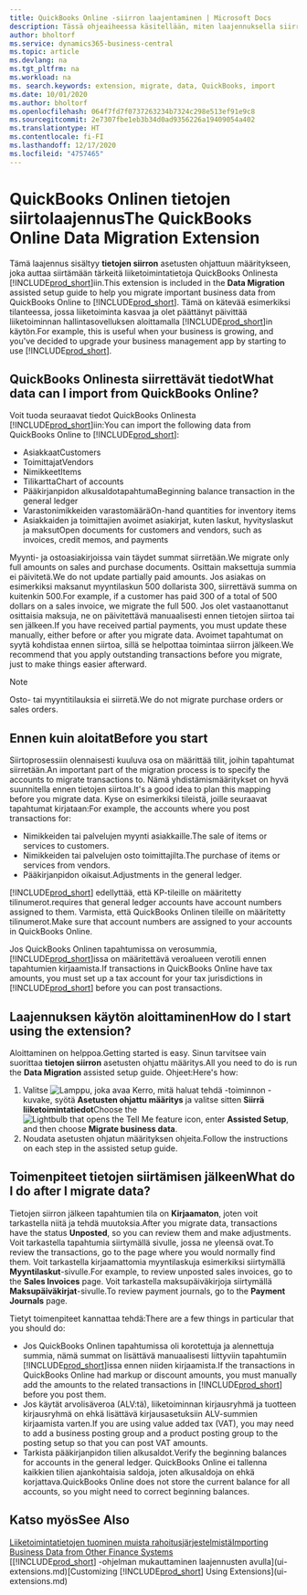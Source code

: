 ```yaml
---
title: QuickBooks Online -siirron laajentaminen | Microsoft Docs
description: Tässä ohjeaiheessa käsitellään, miten laajennuksella siirretään asiakkaita, toimittajia, nimikkeitä ja tilejä QuickBooks Onlinesta Business Centraliin.
author: bholtorf
ms.service: dynamics365-business-central
ms.topic: article
ms.devlang: na
ms.tgt_pltfrm: na
ms.workload: na
ms. search.keywords: extension, migrate, data, QuickBooks, import
ms.date: 10/01/2020
ms.author: bholtorf
ms.openlocfilehash: 064f7fd7f0737263234b7324c298e513ef91e9c8
ms.sourcegitcommit: 2e7307fbe1eb3b34d0ad9356226a19409054a402
ms.translationtype: HT
ms.contentlocale: fi-FI
ms.lasthandoff: 12/17/2020
ms.locfileid: "4757465"
---
```

# <a name="the-quickbooks-online-data-migration-extension"></a><span data-ttu-id="4b659-103">QuickBooks Onlinen tietojen siirtolaajennus</span><span class="sxs-lookup"><span data-stu-id="4b659-103">The QuickBooks Online Data Migration Extension</span></span>

<span data-ttu-id="4b659-104">Tämä laajennus sisältyy **tietojen siirron** asetusten ohjattuun määritykseen, joka auttaa siirtämään tärkeitä liiketoimintatietoja QuickBooks Onlinesta [!INCLUDE[prod_short](includes/prod_short.md)]iin.</span><span class="sxs-lookup"><span data-stu-id="4b659-104">This extension is included in the **Data Migration** assisted setup guide to help you migrate important business data from QuickBooks Online to [!INCLUDE[prod_short](includes/prod_short.md)].</span></span> <span data-ttu-id="4b659-105">Tämä on kätevää esimerkiksi tilanteessa, jossa liiketoiminta kasvaa ja olet päättänyt päivittää liiketoiminnan hallintasovelluksen aloittamalla [!INCLUDE[prod_short](includes/prod_short.md)]in käytön.</span><span class="sxs-lookup"><span data-stu-id="4b659-105">For example, this is useful when your business is growing, and you've decided to upgrade your business management app by starting to use [!INCLUDE[prod_short](includes/prod_short.md)].</span></span>

## <a name="what-data-can-i-import-from-quickbooks-online"></a><span data-ttu-id="4b659-106">QuickBooks Onlinesta siirrettävät tiedot</span><span class="sxs-lookup"><span data-stu-id="4b659-106">What data can I import from QuickBooks Online?</span></span>

<span data-ttu-id="4b659-107">Voit tuoda seuraavat tiedot QuickBooks Onlinesta [!INCLUDE[prod_short](includes/prod_short.md)]iin:</span><span class="sxs-lookup"><span data-stu-id="4b659-107">You can import the following data from QuickBooks Online to [!INCLUDE[prod_short](includes/prod_short.md)]:</span></span>  

* <span data-ttu-id="4b659-108">Asiakkaat</span><span class="sxs-lookup"><span data-stu-id="4b659-108">Customers</span></span>
* <span data-ttu-id="4b659-109">Toimittajat</span><span class="sxs-lookup"><span data-stu-id="4b659-109">Vendors</span></span>
* <span data-ttu-id="4b659-110">Nimikkeet</span><span class="sxs-lookup"><span data-stu-id="4b659-110">Items</span></span>
* <span data-ttu-id="4b659-111">Tilikartta</span><span class="sxs-lookup"><span data-stu-id="4b659-111">Chart of accounts</span></span>
* <span data-ttu-id="4b659-112">Pääkirjanpidon alkusaldotapahtuma</span><span class="sxs-lookup"><span data-stu-id="4b659-112">Beginning balance transaction in the general ledger</span></span>
* <span data-ttu-id="4b659-113">Varastonimikkeiden varastomäärä</span><span class="sxs-lookup"><span data-stu-id="4b659-113">On-hand quantities for inventory items</span></span>
* <span data-ttu-id="4b659-114">Asiakkaiden ja toimittajien avoimet asiakirjat, kuten laskut, hyvityslaskut ja maksut</span><span class="sxs-lookup"><span data-stu-id="4b659-114">Open documents for customers and vendors, such as invoices, credit memos, and payments</span></span>

<span data-ttu-id="4b659-115">Myynti- ja ostoasiakirjoissa vain täydet summat siirretään.</span><span class="sxs-lookup"><span data-stu-id="4b659-115">We migrate only full amounts on sales and purchase documents.</span></span> <span data-ttu-id="4b659-116">Osittain maksettuja summia ei päivitetä.</span><span class="sxs-lookup"><span data-stu-id="4b659-116">We do not update partially paid amounts.</span></span> <span data-ttu-id="4b659-117">Jos asiakas on esimerkiksi maksanut myyntilaskun 500 dollarista 300, siirrettävä summa on kuitenkin 500.</span><span class="sxs-lookup"><span data-stu-id="4b659-117">For example, if a customer has paid 300 of a total of 500 dollars on a sales invoice, we migrate the full 500.</span></span> <span data-ttu-id="4b659-118">Jos olet vastaanottanut osittaisia maksuja, ne on päivitettävä manuaalisesti ennen tietojen siirtoa tai sen jälkeen.</span><span class="sxs-lookup"><span data-stu-id="4b659-118">If you have received partial payments, you must update these manually, either before or after you migrate data.</span></span> <span data-ttu-id="4b659-119">Avoimet tapahtumat on syytä kohdistaa ennen siirtoa, sillä se helpottaa toimintaa siirron jälkeen.</span><span class="sxs-lookup"><span data-stu-id="4b659-119">We recommend that you apply outstanding transactions before you migrate, just to make things easier afterward.</span></span>

> [!NOTE]  
> <span data-ttu-id="4b659-120">Osto- tai myyntitilauksia ei siirretä.</span><span class="sxs-lookup"><span data-stu-id="4b659-120">We do not migrate purchase orders or sales orders.</span></span>

## <a name="before-you-start"></a><span data-ttu-id="4b659-121">Ennen kuin aloitat</span><span class="sxs-lookup"><span data-stu-id="4b659-121">Before you start</span></span>

<span data-ttu-id="4b659-122">Siirtoprosessiin olennaisesti kuuluva osa on määrittää tilit, joihin tapahtumat siirretään.</span><span class="sxs-lookup"><span data-stu-id="4b659-122">An important part of the migration process is to specify the accounts to migrate transactions to.</span></span> <span data-ttu-id="4b659-123">Nämä yhdistämismääritykset on hyvä suunnitella ennen tietojen siirtoa.</span><span class="sxs-lookup"><span data-stu-id="4b659-123">It's a good idea to plan this mapping before you migrate data.</span></span> <span data-ttu-id="4b659-124">Kyse on esimerkiksi tileistä, joille seuraavat tapahtumat kirjataan:</span><span class="sxs-lookup"><span data-stu-id="4b659-124">For example, the accounts where you post transactions for:</span></span>  

* <span data-ttu-id="4b659-125">Nimikkeiden tai palvelujen myynti asiakkaille.</span><span class="sxs-lookup"><span data-stu-id="4b659-125">The sale of items or services to customers.</span></span>
* <span data-ttu-id="4b659-126">Nimikkeiden tai palvelujen osto toimittajilta.</span><span class="sxs-lookup"><span data-stu-id="4b659-126">The purchase of items or services from vendors.</span></span>  
* <span data-ttu-id="4b659-127">Pääkirjanpidon oikaisut.</span><span class="sxs-lookup"><span data-stu-id="4b659-127">Adjustments in the general ledger.</span></span>  

[!INCLUDE[prod_short](includes/prod_short.md)] <span data-ttu-id="4b659-128">edellyttää, että KP-tileille on määritetty tilinumerot.</span><span class="sxs-lookup"><span data-stu-id="4b659-128">requires that general ledger accounts have account numbers assigned to them.</span></span> <span data-ttu-id="4b659-129">Varmista, että QuickBooks Onlinen tileille on määritetty tilinumerot.</span><span class="sxs-lookup"><span data-stu-id="4b659-129">Make sure that account numbers are assigned to your accounts in QuickBooks Online.</span></span>

<span data-ttu-id="4b659-130">Jos QuickBooks Onlinen tapahtumissa on verosummia, [!INCLUDE[prod_short](includes/prod_short.md)]issa on määritettävä veroalueen verotili ennen tapahtumien kirjaamista.</span><span class="sxs-lookup"><span data-stu-id="4b659-130">If transactions in QuickBooks Online have tax amounts, you must set up a tax account for your tax jurisdictions in [!INCLUDE[prod_short](includes/prod_short.md)] before you can post transactions.</span></span>

## <a name="how-do-i-start-using-the-extension"></a><span data-ttu-id="4b659-131">Laajennuksen käytön aloittaminen</span><span class="sxs-lookup"><span data-stu-id="4b659-131">How do I start using the extension?</span></span>

<span data-ttu-id="4b659-132">Aloittaminen on helppoa.</span><span class="sxs-lookup"><span data-stu-id="4b659-132">Getting started is easy.</span></span> <span data-ttu-id="4b659-133">Sinun tarvitsee vain suorittaa **tietojen siirron** asetusten ohjattu määritys.</span><span class="sxs-lookup"><span data-stu-id="4b659-133">All you need to do is run the **Data Migration** assisted setup guide.</span></span> <span data-ttu-id="4b659-134">Ohjeet:</span><span class="sxs-lookup"><span data-stu-id="4b659-134">Here's how:</span></span>

1. <span data-ttu-id="4b659-135">Valitse ![Lamppu, joka avaa Kerro, mitä haluat tehdä -toiminnon](media/ui-search/search_small.png "Kerro, mitä haluat tehdä") -kuvake, syötä **Asetusten ohjattu määritys** ja valitse sitten **Siirrä liiketoimintatiedot**</span><span class="sxs-lookup"><span data-stu-id="4b659-135">Choose the ![Lightbulb that opens the Tell Me feature](media/ui-search/search_small.png "Tell me what you want to do") icon, enter **Assisted Setup**, and then choose **Migrate business data**.</span></span>
2. <span data-ttu-id="4b659-136">Noudata asetusten ohjatun määrityksen ohjeita.</span><span class="sxs-lookup"><span data-stu-id="4b659-136">Follow the instructions on each step in the assisted setup guide.</span></span>

## <a name="what-do-i-do-after-i-migrate-data"></a><span data-ttu-id="4b659-137">Toimenpiteet tietojen siirtämisen jälkeen</span><span class="sxs-lookup"><span data-stu-id="4b659-137">What do I do after I migrate data?</span></span>

<span data-ttu-id="4b659-138">Tietojen siirron jälkeen tapahtumien tila on **Kirjaamaton**, joten voit tarkastella niitä ja tehdä muutoksia.</span><span class="sxs-lookup"><span data-stu-id="4b659-138">After you migrate data, transactions have the status **Unposted**, so you can review them and make adjustments.</span></span> <span data-ttu-id="4b659-139">Voit tarkastella tapahtumia siirtymällä sivulle, jossa ne yleensä ovat.</span><span class="sxs-lookup"><span data-stu-id="4b659-139">To review the transactions, go to the page where you would normally find them.</span></span> <span data-ttu-id="4b659-140">Voit tarkastella kirjaamattomia myyntilaskuja esimerkiksi siirtymällä **Myyntilaskut**-sivulle.</span><span class="sxs-lookup"><span data-stu-id="4b659-140">For example, to review unposted sales invoices, go to the **Sales Invoices** page.</span></span> <span data-ttu-id="4b659-141">Voit tarkastella maksupäiväkirjoja siirtymällä **Maksupäiväkirjat**-sivulle.</span><span class="sxs-lookup"><span data-stu-id="4b659-141">To review payment journals, go to the **Payment Journals** page.</span></span>  

<span data-ttu-id="4b659-142">Tietyt toimenpiteet kannattaa tehdä:</span><span class="sxs-lookup"><span data-stu-id="4b659-142">There are a few things in particular that you should do:</span></span>

* <span data-ttu-id="4b659-143">Jos QuickBooks Onlinen tapahtumissa oli korotettuja ja alennettuja summia, nämä summat on lisättävä manuaalisesti liittyviin tapahtumiin [!INCLUDE[prod_short](includes/prod_short.md)]issa ennen niiden kirjaamista.</span><span class="sxs-lookup"><span data-stu-id="4b659-143">If the transactions in QuickBooks Online had markup or discount amounts, you must manually add the amounts to the related transactions in [!INCLUDE[prod_short](includes/prod_short.md)] before you post them.</span></span>
* <span data-ttu-id="4b659-144">Jos käytät arvolisäveroa (ALV:tä), liiketoiminnan kirjausryhmä ja tuotteen kirjausryhmä on ehkä lisättävä kirjausasetuksiin ALV-summien kirjaamista varten.</span><span class="sxs-lookup"><span data-stu-id="4b659-144">If you are using value added tax (VAT), you may need to add a business posting group and a product posting group to the posting setup so that you can post VAT amounts.</span></span>
* <span data-ttu-id="4b659-145">Tarkista pääkirjanpidon tilien alkusaldot.</span><span class="sxs-lookup"><span data-stu-id="4b659-145">Verify the beginning balances for accounts in the general ledger.</span></span> <span data-ttu-id="4b659-146">QuickBooks Online ei tallenna kaikkien tilien ajankohtaisia saldoja, joten alkusaldoja on ehkä korjattava.</span><span class="sxs-lookup"><span data-stu-id="4b659-146">QuickBooks Online does not store the current balance for all accounts, so you might need to correct beginning balances.</span></span>

## <a name="see-also"></a><span data-ttu-id="4b659-147">Katso myös</span><span class="sxs-lookup"><span data-stu-id="4b659-147">See Also</span></span>

[<span data-ttu-id="4b659-148">Liiketoimintatietojen tuominen muista rahoitusjärjestelmistä</span><span class="sxs-lookup"><span data-stu-id="4b659-148">Importing Business Data from Other Finance Systems</span></span>](across-import-data-configuration-packages.md)  
<span data-ttu-id="4b659-149">[[!INCLUDE[prod_short](includes/prod_short.md)] -ohjelman mukauttaminen laajennusten avulla](ui-extensions.md)</span><span class="sxs-lookup"><span data-stu-id="4b659-149">[Customizing [!INCLUDE[prod_short](includes/prod_short.md)] Using Extensions](ui-extensions.md)</span></span>  
